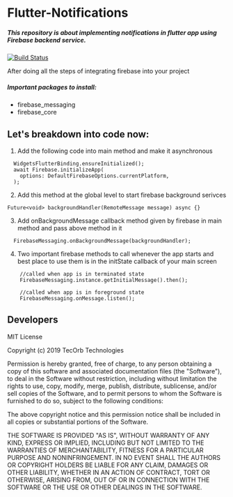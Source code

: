 # Flutter-Notifications
##### This repository is about implementing notifications in flutter app using Firebase backend service.

[![Build Status](https://travis-ci.org/joemccann/dillinger.svg?branch=master)](https://travis-ci.org/joemccann/dillinger)

After doing all the steps of integrating firebase into your project 

##### Important packages to install:
 - firebase_messaging
 - firebase_core


## Let's breakdown into code now:

1. Add the following code into main method and make it asynchronous
```
  WidgetsFlutterBinding.ensureInitialized();
  await Firebase.initializeApp(
    options: DefaultFirebaseOptions.currentPlatform,
  );
```
2. Add this method at the global level to start firebase background serivces
```
Future<void> backgroundHandler(RemoteMessage message) async {}
```
3. Add onBackgroundMessage callback method given by firebase in main method and pass above method in it
```
  FirebaseMessaging.onBackgroundMessage(backgroundHandler);
```
4. Two important firebase methods to call whenever the app starts and best place to use them is in the initState callback of your main screen
```
    //called when app is in terminated state
    FirebaseMessaging.instance.getInitialMessage().then();
    
    //called when app is in foreground state
    FirebaseMessaging.onMessage.listen();

```



## Developers
MIT License

Copyright (c) 2019 TecOrb Technologies

Permission is hereby granted, free of charge, to any person obtaining a copy of this software and associated documentation files (the "Software"), to deal in the Software without restriction, including without limitation the rights to use, copy, modify, merge, publish, distribute, sublicense, and/or sell copies of the Software, and to permit persons to whom the Software is furnished to do so, subject to the following conditions:

The above copyright notice and this permission notice shall be included in all copies or substantial portions of the Software.

THE SOFTWARE IS PROVIDED "AS IS", WITHOUT WARRANTY OF ANY KIND, EXPRESS OR IMPLIED, INCLUDING BUT NOT LIMITED TO THE WARRANTIES OF MERCHANTABILITY, FITNESS FOR A PARTICULAR PURPOSE AND NONINFRINGEMENT. IN NO EVENT SHALL THE AUTHORS OR COPYRIGHT HOLDERS BE LIABLE FOR ANY CLAIM, DAMAGES OR OTHER LIABILITY, WHETHER IN AN ACTION OF CONTRACT, TORT OR OTHERWISE, ARISING FROM, OUT OF OR IN CONNECTION WITH THE SOFTWARE OR THE USE OR OTHER DEALINGS IN THE SOFTWARE.
